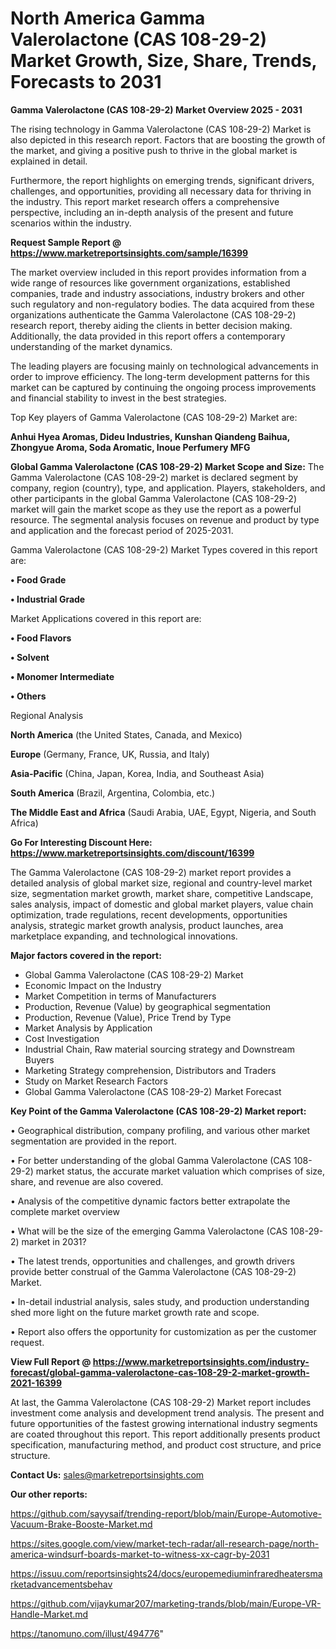  # North America Gamma Valerolactone (CAS 108-29-2) Market Growth, Size, Share, Trends, Forecasts to 2031

<Strong> Gamma Valerolactone (CAS 108-29-2) Market Overview 2025 - 2031</strong>

The rising technology in Gamma Valerolactone (CAS 108-29-2) Market is also depicted in this research report. Factors that are boosting the growth of the market, and giving a positive push to thrive in the global market is explained in detail.

Furthermore, the report highlights on emerging trends, significant drivers, challenges, and opportunities, providing all necessary data for thriving in the industry. This report market research offers a comprehensive perspective, including an in-depth analysis of the present and future scenarios within the industry.

<strong>Request Sample Report @ <a href=https://www.marketreportsinsights.com/sample/16399>https://www.marketreportsinsights.com/sample/16399</a></strong>

The market overview included in this report provides information from a wide range of resources like government organizations, established companies, trade and industry associations, industry brokers and other such regulatory and non-regulatory bodies. The data acquired from these organizations authenticate the Gamma Valerolactone (CAS 108-29-2) research report, thereby aiding the clients in better decision making. Additionally, the data provided in this report offers a contemporary understanding of the market dynamics.

The leading players are focusing mainly on technological advancements in order to improve efficiency. The long-term development patterns for this market can be captured by continuing the ongoing process improvements and financial stability to invest in the best strategies.

Top Key players of Gamma Valerolactone (CAS 108-29-2) Market are:

<strong>Anhui Hyea Aromas, Dideu Industries, Kunshan Qiandeng Baihua, Zhongyue Aroma, Soda Aromatic, Inoue Perfumery MFG</strong>

<strong><b>Global Gamma Valerolactone (CAS 108-29-2) Market Scope and Size:</b></strong>
The Gamma Valerolactone (CAS 108-29-2) market is declared segment by company, region (country), type, and application. Players, stakeholders, and other participants in the global Gamma Valerolactone (CAS 108-29-2) market will gain the market scope as they use the report as a powerful resource. The segmental analysis focuses on revenue and product by type and application and the forecast period of 2025-2031.

Gamma Valerolactone (CAS 108-29-2) Market Types covered in this report are:

<strong>• Food Grade

• Industrial Grade</strong>

Market Applications covered in this report are:

<strong>• Food Flavors

• Solvent

• Monomer Intermediate

• Others</strong> 

Regional Analysis

<strong>North America</strong> (the United States, Canada, and Mexico)

<strong>Europe</strong> (Germany, France, UK, Russia, and Italy)

<strong>Asia-Pacific</strong> (China, Japan, Korea, India, and Southeast Asia)

<strong>South America</strong> (Brazil, Argentina, Colombia, etc.)

<strong>The Middle East and Africa</strong> (Saudi Arabia, UAE, Egypt, Nigeria, and South Africa)

<strong>Go For Interesting Discount Here: <a href=https://www.marketreportsinsights.com/discount/16399>https://www.marketreportsinsights.com/discount/16399</a></strong>

The Gamma Valerolactone (CAS 108-29-2) market report provides a detailed analysis of global market size, regional and country-level market size, segmentation market growth, market share, competitive Landscape, sales analysis, impact of domestic and global market players, value chain optimization, trade regulations, recent developments, opportunities analysis, strategic market growth analysis, product launches, area marketplace expanding, and technological innovations.

<strong><b>Major factors covered in the report:</b></strong>
<ul>
  <li>Global Gamma Valerolactone (CAS 108-29-2) Market </li>
  <li>Economic Impact on the Industry</li>
  <li>Market Competition in terms of Manufacturers</li>
  <li>Production, Revenue (Value) by geographical segmentation</li>
  <li>Production, Revenue (Value), Price Trend by Type</li>
  <li>Market Analysis by Application</li>
  <li>Cost Investigation</li>
  <li>Industrial Chain, Raw material sourcing strategy and Downstream Buyers</li>
  <li>Marketing Strategy comprehension, Distributors and Traders</li>
  <li>Study on Market Research Factors</li>
  <li>Global Gamma Valerolactone (CAS 108-29-2) Market Forecast</li>
</ul>

<strong><b>Key Point of the Gamma Valerolactone (CAS 108-29-2) Market report:</b></strong>

• Geographical distribution, company profiling, and various other market segmentation are provided in the report.

• For better understanding of the global Gamma Valerolactone (CAS 108-29-2) market status, the accurate market valuation which comprises of size, share, and revenue are also covered.

• Analysis of the competitive dynamic factors better extrapolate the complete market overview

• What will be the size of the emerging Gamma Valerolactone (CAS 108-29-2) market in 2031?

• The latest trends, opportunities and challenges, and growth drivers provide better construal of the Gamma Valerolactone (CAS 108-29-2) Market.

• In-detail industrial analysis, sales study, and production understanding shed more light on the future market growth rate and scope.

• Report also offers the opportunity for customization as per the customer request.

<strong><b>View Full Report @ <a href=https://www.marketreportsinsights.com/industry-forecast/global-gamma-valerolactone-cas-108-29-2-market-growth-2021-16399>https://www.marketreportsinsights.com/industry-forecast/global-gamma-valerolactone-cas-108-29-2-market-growth-2021-16399</a></b></strong>


At last, the Gamma Valerolactone (CAS 108-29-2) Market report includes investment come analysis and development trend analysis. The present and future opportunities of the fastest growing international industry segments are coated throughout this report. This report additionally presents product specification, manufacturing method, and product cost structure, and price structure.

<strong>Contact Us:</strong>
sales@marketreportsinsights.com

<strong>Our other reports:</strong>

<a href=https://github.com/sayysaif/trending-report/blob/main/Europe-Automotive-Vacuum-Brake-Booste-Market.md>https://github.com/sayysaif/trending-report/blob/main/Europe-Automotive-Vacuum-Brake-Booste-Market.md</a>

<a href=https://sites.google.com/view/market-tech-radar/all-research-page/north-america-windsurf-boards-market-to-witness-xx-cagr-by-2031>https://sites.google.com/view/market-tech-radar/all-research-page/north-america-windsurf-boards-market-to-witness-xx-cagr-by-2031</a>

<a href=https://issuu.com/reportsinsights24/docs/europemediuminfraredheatersmarketadvancementsbehav>https://issuu.com/reportsinsights24/docs/europemediuminfraredheatersmarketadvancementsbehav</a>

<a href=https://github.com/vijaykumar207/marketing-trands/blob/main/Europe-VR-Handle-Market.md>https://github.com/vijaykumar207/marketing-trands/blob/main/Europe-VR-Handle-Market.md</a>

<a href=https://tanomuno.com/illust/494776>https://tanomuno.com/illust/494776</a>"
